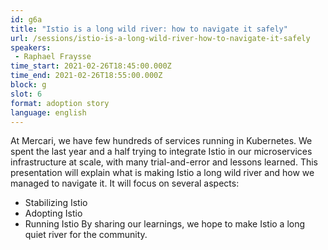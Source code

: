 ```yaml
---
id: g6a
title: "Istio is a long wild river: how to navigate it safely"
url: /sessions/istio-is-a-long-wild-river-how-to-navigate-it-safely
speakers:
 - Raphael Fraysse
time_start: 2021-02-26T18:45:00.000Z
time_end: 2021-02-26T18:55:00.000Z
block: g
slot: 6
format: adoption story
language: english
---
```


At Mercari, we have few hundreds of services running in Kubernetes. We spent the last year and a half trying to integrate Istio in our microservices infrastructure at scale, with many trial-and-error and lessons learned.
This presentation will explain what is making Istio a long wild river and how we managed to navigate it.
It will focus on several aspects:
- Stabilizing Istio
- Adopting Istio
- Running Istio
By sharing our learnings, we hope to make Istio a long quiet river for the community.